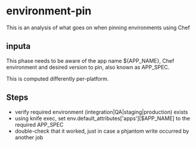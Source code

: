 # environment-pin

This is an analysis of what goes on when pinning environments using Chef

## inputa

This phase needs to be aware of the app name ${APP_NAME}, Chef environment and desired version to pin, also known as APP_SPEC.

This is computed differently per-platform. 

## Steps

 * verify required environment (integration|QA|staging|production) exists
 * using knife exec, set env.default_attributes['apps'][$APP_NAME] to the required APP_SPEC
 * double-check that it worked, just in case a phjantom write occurred by another job
 


